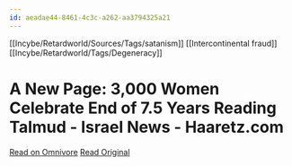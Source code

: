 ```yaml
---
id: aeadae44-8461-4c3c-a262-aa3794325a21
---
```

[[Incybe/Retardworld/Sources/Tags/satanism]] [[Intercontinental fraud]] [[Incybe/Retardworld/Tags/Degeneracy]]
# A New Page: 3,000 Women Celebrate End of 7.5 Years Reading Talmud - Israel News - Haaretz.com


[Read on Omnivore](https://omnivore.app/me/https-www-haaretz-com-israel-news-2020-01-08-ty-article-magazine-18e399fe090)
[Read Original](https://www.haaretz.com/israel-news/2020-01-08/ty-article-magazine/.premium/a-new-page-3-000-women-celebrate-end-of-7-5-years-reading-talmud/0000017f-e546-d568-ad7f-f76fabd00000)

